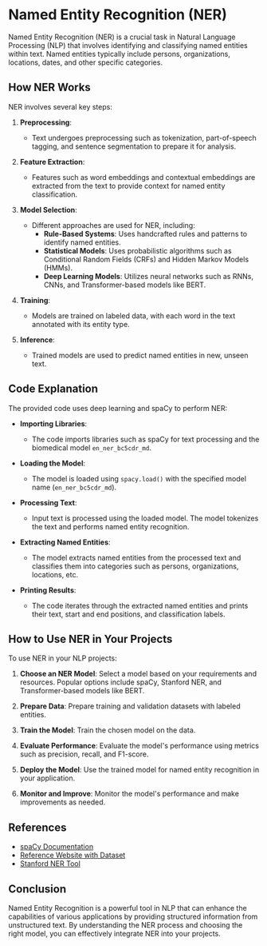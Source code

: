 # Named Entity Recognition (NER)

Named Entity Recognition (NER) is a crucial task in Natural Language Processing (NLP) that involves identifying and classifying named entities within text. Named entities typically include persons, organizations, locations, dates, and other specific categories.

## How NER Works

NER involves several key steps:

1. **Preprocessing**: 
    - Text undergoes preprocessing such as tokenization, part-of-speech tagging, and sentence segmentation to prepare it for analysis.

2. **Feature Extraction**:
    - Features such as word embeddings and contextual embeddings are extracted from the text to provide context for named entity classification.

3. **Model Selection**:
    - Different approaches are used for NER, including:
        - **Rule-Based Systems**: Uses handcrafted rules and patterns to identify named entities.
        - **Statistical Models**: Uses probabilistic algorithms such as Conditional Random Fields (CRFs) and Hidden Markov Models (HMMs).
        - **Deep Learning Models**: Utilizes neural networks such as RNNs, CNNs, and Transformer-based models like BERT.

4. **Training**:
    - Models are trained on labeled data, with each word in the text annotated with its entity type.

5. **Inference**:
    - Trained models are used to predict named entities in new, unseen text.

## Code Explanation

The provided code uses deep learning and spaCy to perform NER:

- **Importing Libraries**:
    - The code imports libraries such as spaCy for text processing and the biomedical model `en_ner_bc5cdr_md`.
    
- **Loading the Model**:
    - The model is loaded using `spacy.load()` with the specified model name (`en_ner_bc5cdr_md`).

- **Processing Text**:
    - Input text is processed using the loaded model. The model tokenizes the text and performs named entity recognition.
    
- **Extracting Named Entities**:
    - The model extracts named entities from the processed text and classifies them into categories such as persons, organizations, locations, etc.
    
- **Printing Results**:
    - The code iterates through the extracted named entities and prints their text, start and end positions, and classification labels.

## How to Use NER in Your Projects

To use NER in your NLP projects:

1. **Choose an NER Model**: Select a model based on your requirements and resources. Popular options include spaCy, Stanford NER, and Transformer-based models like BERT.

2. **Prepare Data**: Prepare training and validation datasets with labeled entities.

3. **Train the Model**: Train the chosen model on the data.

4. **Evaluate Performance**: Evaluate the model's performance using metrics such as precision, recall, and F1-score.

5. **Deploy the Model**: Use the trained model for named entity recognition in your application.

6. **Monitor and Improve**: Monitor the model's performance and make improvements as needed.

## References

- [spaCy Documentation](https://spacy.io/usage)
- [Reference Website with Dataset](https://www.analyticsvidhya.com/blog/2023/02/extracting-medical-information-from-clinical-text-with-nlp/)
- [Stanford NER Tool](https://nlp.stanford.edu/software/CRF-NER.shtml)

## Conclusion

Named Entity Recognition is a powerful tool in NLP that can enhance the capabilities of various applications by providing structured information from unstructured text. By understanding the NER process and choosing the right model, you can effectively integrate NER into your projects.
